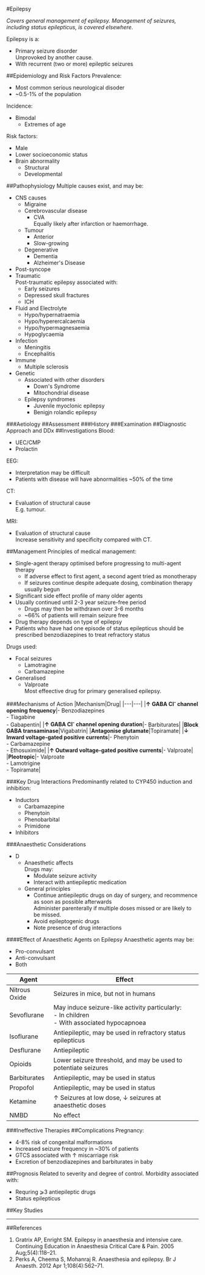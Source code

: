 #Epilepsy

*Covers general management of epilepsy. Management of seizures, including status epilepticus, is covered elsewhere.*

Epilepsy is a:
* Primary seizure disorder  
Unprovoked by another cause.
* With recurrent (two or more) epileptic seizures  

##Epidemiology and Risk Factors
Prevalence:
* Most common serious neurological disoder
* ~0.5-1% of the population

Incidence:
* Bimodal
	* Extremes of age

Risk factors:
* Male
* Lower socioeconomic status
* Brain abnormality
	* Structural
	* Developmental

##Pathophysiology
Multiple causes exist, and may be:
* CNS causes
	* Migraine
	* Cerebrovascular disease
		* CVA  
		Equally likely after infarction or haemorrhage.
	* Tumour
		* Anterior
		* Slow-growing
	* Degenerative
		* Dementia
		* Alzheimer's Disease
* Post-syncope
* Traumatic  
Post-traumatic epilepsy associated with:
	* Early seizures
	* Depressed skull fractures
	* ICH
* Fluid and Electrolyte
	* Hypo/hypernatraemia
	* Hypo/hyperercalcaemia
	* Hypo/hypermagnesaemia
	* Hypoglycaemia
* Infection
	* Meningitis
	* Encephalitis
* Immune
	* Multiple sclerosis
* Genetic
	* Associated with other disorders
		* Down's Syndrome
		* Mitochondrial disease
	* Epilepsy syndromes
		* Juvenile myoclonic epilepsy
		* Benigjn rolandic epilepsy



###Aetiology
##Assessment
###History
###Examination
##Diagnostic Approach and DDx
##Investigations
Blood:
* UEC/CMP
* Prolactin

EEG:
* Interpretation may be difficult
* Patients with disease will have abnormalities ~50% of the time

CT:
* Evaluation of structural cause  
E.g. tumour.

MRI:
* Evaluation of structural cause  
Increase sensitivity and specificity compared with CT.


##Management
Principles of medical management:
* Single-agent therapy optimised before progressing to multi-agent therapy
	* If adverse effect to first agent, a second agent tried as monotherapy  
	* If seizures continue despite adequate dosing, combination therapy usually begun
* Significant side effect profile of many older agents
* Usually continued until 2-3 year seizure-free period  
	* Drugs may then be withdrawn over 3-6 months
	* ~66% of patients will remain seizure free
* Drug therapy depends on type of epilepsy
* Patients who have had one episode of status epilepticus should be prescribed benzodiazepines to treat refractory status


Drugs used:
* Focal seizures
	* Lamotragine
	* Carbamazepine
* Generalised
	* Valproate  
	Most effeective drug for primary generalised epilepsy.


###Mechanisms of Action
|Mechanism|Drug|
|---|---|
|**↑ GABA Cl<sup>-</sup> channel opening frequency**|- Benzodiazepines<br>- Tiagabine<br>- Gabapentin|
|**↑ GABA Cl<sup>-</sup> channel opening duration**|- Barbiturates|
|**Block GABA transaminase**|Vigabatrin|
|**Antagonise glutamate**|Topiramate|
|**↓ Inward voltage-gated positive currents**|- Phenytoin<br>- Carbamazepine<br>- Ethosuximide|
|**↑ Outward voltage-gated positive currents**|- Valproate|
|**Pleotropic**|- Valproate<br>- Lamotrigine<br>- Topiramate|

###Key Drug Interactions
Predominantly related to CYP450 induction and inhibition:
* Inductors
	* Carbamazepine
	* Phenytoin
	* Phenobarbital
	* Primidone
* Inhibitors



###Anaesthetic Considerations
* D
	* Anaesthetic affects  
	Drugs may:
		* Modulate seizure activity
		* Interact with antiepileptic medication
	* General principles
		* Continue antiepileptic drugs on day of surgery, and recommence as soon as possible afterwards  
		Administer parenterally if multiple doses missed or are likely to be missed.
		* Avoid epileptogenic drugs
		* Note presence of drug interactions  

####Effect of Anaesthetic Agents on Epilepsy
Anaesthetic agents may be:
* Pro-convulsant
* Anti-convulsant
* Both

|Agent|Effect|
|---|---|
|Nitrous Oxide|Seizures in mice, but not in humans|
|Sevoflurane|May induce seizure-like activity particularly:<br>- In children<br>- With associated hypocapnoea|
|Isoflurane|Antiepileptic, may be used in refractory status epilepticus|
|Desflurane|Antiepileptic|
|Opioids|Lower seizure threshold, and may be used to potentiate seizures|
|Barbiturates|Antiepileptic, may be used in status|
|Propofol|Antiepileptic, may be used in status|
|Ketamine|↑ Seizures at low dose, ↓ seizures at anaesthetic doses|
|NMBD|No effect|

###Ineffective Therapies
##Complications
Pregnancy:
* 4-8% risk of congenital malformations
* Increased seizure frequency in ~30% of patients
* GTCS associated with ↑ miscarriage risk
* Excretion of benzodiazepines and barbiturates in baby


##Prognosis
Related to severity and degree of control. Morbidity associated with:
* Requring ⩾3 antiepileptic drugs
* Status epilepticus

##Key Studies

---
##References
1. Gratrix AP, Enright SM. Epilepsy in anaesthesia and intensive care. Continuing Education in Anaesthesia Critical Care & Pain. 2005 Aug;5(4):118–21. 
2. Perks A, Cheema S, Mohanraj R. Anaesthesia and epilepsy. Br J Anaesth. 2012 Apr 1;108(4):562–71. 
